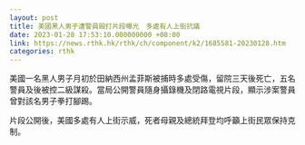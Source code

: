 ```yaml
---
layout: post
title: 美國黑人男子遭警員毆打片段曝光　多處有人上街抗議
date: 2023-01-28 17:53:10.000000000 +08:00
link: https://news.rthk.hk/rthk/ch/component/k2/1685581-20230128.htm
categories: rthk
---
```


美國一名黑人男子月初於田納西州孟菲斯被捕時多處受傷，留院三天後死亡，五名警員及後被控二級謀殺。當局公開警員隨身攝錄機及閉路電視片段，顯示涉案警員曾對該名男子拳打腳踢。

片段公開後，美國多處有人上街示威，死者母親及總統拜登均呼籲上街民眾保持克制。
